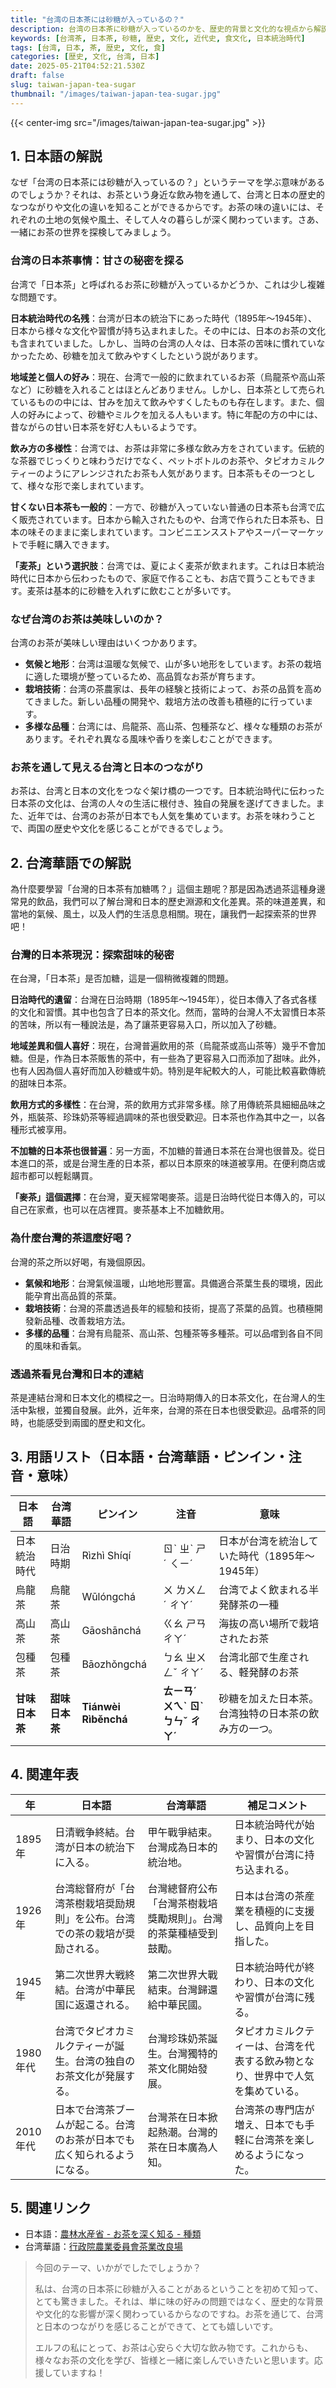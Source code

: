```yaml
---
title: "台湾の日本茶には砂糖が入っているの？"
description: 台湾の日本茶に砂糖が入っているのかを、歴史的背景と文化的な視点から解説します。日本と台湾のお茶文化の違いを学びましょう。
keywords: [台湾茶, 日本茶, 砂糖, 歴史, 文化, 近代史, 食文化, 日本統治時代]
tags: [台湾, 日本, 茶, 歴史, 文化, 食]
categories: [歴史, 文化, 台湾, 日本]
date: 2025-05-21T04:52:21.530Z
draft: false
slug: taiwan-japan-tea-sugar
thumbnail: "/images/taiwan-japan-tea-sugar.jpg"
---
```


{{< center-img src="/images/taiwan-japan-tea-sugar.jpg" >}}

## 1. 日本語の解説

なぜ「台湾の日本茶には砂糖が入っているの？」というテーマを学ぶ意味があるのでしょうか？それは、お茶という身近な飲み物を通して、台湾と日本の歴史的なつながりや文化の違いを知ることができるからです。お茶の味の違いには、それぞれの土地の気候や風土、そして人々の暮らしが深く関わっています。さあ、一緒にお茶の世界を探検してみましょう。

### 台湾の日本茶事情：甘さの秘密を探る

台湾で「日本茶」と呼ばれるお茶に砂糖が入っているかどうか、これは少し複雑な問題です。

**日本統治時代の名残**：台湾が日本の統治下にあった時代（1895年～1945年）、日本から様々な文化や習慣が持ち込まれました。その中には、日本のお茶の文化も含まれていました。しかし、当時の台湾の人々は、日本茶の苦味に慣れていなかったため、砂糖を加えて飲みやすくしたという説があります。

**地域差と個人の好み**：現在、台湾で一般的に飲まれているお茶（烏龍茶や高山茶など）に砂糖を入れることはほとんどありません。しかし、日本茶として売られているものの中には、甘みを加えて飲みやすくしたものも存在します。また、個人の好みによって、砂糖やミルクを加える人もいます。特に年配の方の中には、昔ながらの甘い日本茶を好む人もいるようです。

**飲み方の多様性**：台湾では、お茶は非常に多様な飲み方をされています。伝統的な茶器でじっくりと味わうだけでなく、ペットボトルのお茶や、タピオカミルクティーのようにアレンジされたお茶も人気があります。日本茶もその一つとして、様々な形で楽しまれています。

**甘くない日本茶も一般的**：一方で、砂糖が入っていない普通の日本茶も台湾で広く販売されています。日本から輸入されたものや、台湾で作られた日本茶も、日本の味そのままに楽しまれています。コンビニエンスストアやスーパーマーケットで手軽に購入できます。

**「麦茶」という選択肢**：台湾では、夏によく麦茶が飲まれます。これは日本統治時代に日本から伝わったもので、家庭で作ることも、お店で買うこともできます。麦茶は基本的に砂糖を入れずに飲むことが多いです。

### なぜ台湾のお茶は美味しいのか？

台湾のお茶が美味しい理由はいくつかあります。

*   **気候と地形**：台湾は温暖な気候で、山が多い地形をしています。お茶の栽培に適した環境が整っているため、高品質なお茶が育ちます。
*   **栽培技術**：台湾の茶農家は、長年の経験と技術によって、お茶の品質を高めてきました。新しい品種の開発や、栽培方法の改善も積極的に行っています。
*   **多様な品種**：台湾には、烏龍茶、高山茶、包種茶など、様々な種類のお茶があります。それぞれ異なる風味や香りを楽しむことができます。

### お茶を通して見える台湾と日本のつながり

お茶は、台湾と日本の文化をつなぐ架け橋の一つです。日本統治時代に伝わった日本茶の文化は、台湾の人々の生活に根付き、独自の発展を遂げてきました。また、近年では、台湾のお茶が日本でも人気を集めています。お茶を味わうことで、両国の歴史や文化を感じることができるでしょう。

## 2. 台湾華語での解説

為什麼要學習「台灣的日本茶有加糖嗎？」這個主題呢？那是因為透過茶這種身邊常見的飲品，我們可以了解台灣和日本的歷史淵源和文化差異。茶的味道差異，和當地的氣候、風土，以及人們的生活息息相關。現在，讓我們一起探索茶的世界吧！

### 台灣的日本茶現況：探索甜味的秘密

在台灣，「日本茶」是否加糖，這是一個稍微複雜的問題。

**日治時代的遺留**：台灣在日治時期（1895年～1945年），從日本傳入了各式各樣的文化和習慣。其中也包含了日本的茶文化。然而，當時的台灣人不太習慣日本茶的苦味，所以有一種說法是，為了讓茶更容易入口，所以加入了砂糖。

**地域差異和個人喜好**：現在，台灣普遍飲用的茶（烏龍茶或高山茶等）幾乎不會加糖。但是，作為日本茶販售的茶中，有一些為了更容易入口而添加了甜味。此外，也有人因為個人喜好而加入砂糖或牛奶。特別是年紀較大的人，可能比較喜歡傳統的甜味日本茶。

**飲用方式的多樣性**：在台灣，茶的飲用方式非常多樣。除了用傳統茶具細細品味之外，瓶裝茶、珍珠奶茶等經過調味的茶也很受歡迎。日本茶也作為其中之一，以各種形式被享用。

**不加糖的日本茶也很普遍**：另一方面，不加糖的普通日本茶在台灣也很普及。從日本進口的茶，或是台灣生產的日本茶，都以日本原來的味道被享用。在便利商店或超市都可以輕鬆購買。

**「麥茶」這個選擇**：在台灣，夏天經常喝麥茶。這是日治時代從日本傳入的，可以自己在家煮，也可以在店裡買。麥茶基本上不加糖飲用。

### 為什麼台灣的茶這麼好喝？

台灣的茶之所以好喝，有幾個原因。

*   **氣候和地形**：台灣氣候溫暖，山地地形豐富。具備適合茶葉生長的環境，因此能孕育出高品質的茶葉。
*   **栽培技術**：台灣的茶農透過長年的經驗和技術，提高了茶葉的品質。也積極開發新品種、改善栽培方法。
*   **多樣的品種**：台灣有烏龍茶、高山茶、包種茶等多種茶。可以品嚐到各自不同的風味和香氣。

### 透過茶看見台灣和日本的連結

茶是連結台灣和日本文化的橋樑之一。日治時期傳入的日本茶文化，在台灣人的生活中紮根，並獨自發展。此外，近年來，台灣的茶在日本也很受歡迎。品嚐茶的同時，也能感受到兩國的歷史和文化。

## 3. 用語リスト（日本語・台湾華語・ピンイン・注音・意味）

| 日本語   | 台湾華語   | ピンイン    | 注音    | 意味                                                                           |
| ------ | ------ | ------- | ----- | ---------------------------------------------------------------------------- |
| 日本統治時代 | 日治時期   | Rìzhì Shíqí | ㄖˋ ㄓˋ ㄕˊ ㄑㄧˊ | 日本が台湾を統治していた時代（1895年～1945年）                                                        |
| 烏龍茶   | 烏龍茶   | Wūlóngchá | ㄨ ㄌㄨㄥˊ ㄔㄚˊ | 台湾でよく飲まれる半発酵茶の一種                                                                   |
| 高山茶   | 高山茶   | Gāoshānchá | ㄍㄠ ㄕㄢ ㄔㄚˊ | 海抜の高い場所で栽培されたお茶                                                                    |
| 包種茶   | 包種茶   | Bāozhǒngchá | ㄅㄠ ㄓㄨㄥˇ ㄔㄚˊ | 台湾北部で生産される、軽発酵のお茶                                                                  |
| **甘味日本茶** | **甜味日本茶** | **Tiánwèi Rìběnchá** | **ㄊㄧㄢˊ ㄨㄟˋ ㄖˋ ㄅㄣˇ ㄔㄚˊ** | 砂糖を加えた日本茶。台湾独特の日本茶の飲み方の一つ。                                                              |

## 4. 関連年表

| 年    | 日本語                                                              | 台湾華語                                                              | 補足コメント                                                                                                |
| ----- | ------------------------------------------------------------------ | ------------------------------------------------------------------ | --------------------------------------------------------------------------------------------------------- |
| 1895年 | 日清戦争終結。台湾が日本の統治下に入る。                                                         | 甲午戰爭結束。台灣成為日本的統治地。                                                         | 日本統治時代が始まり、日本の文化や習慣が台湾に持ち込まれる。                                                                                                |
| 1926年 | 台湾総督府が「台湾茶樹栽培奨励規則」を公布。台湾での茶の栽培が奨励される。                                        | 台灣總督府公布「台灣茶樹栽培獎勵規則」。台灣的茶葉種植受到鼓勵。                                        | 日本は台湾の茶産業を積極的に支援し、品質向上を目指した。                                                                                              |
| 1945年 | 第二次世界大戦終結。台湾が中華民国に返還される。                                                       | 第二次世界大戰結束。台灣歸還給中華民國。                                                       | 日本統治時代が終わり、日本の文化や習慣が台湾に残る。                                                                                                |
| 1980年代 | 台湾でタピオカミルクティーが誕生。台湾の独自のお茶文化が発展する。                                                  | 台灣珍珠奶茶誕生。台灣獨特的茶文化開始發展。                                                  | タピオカミルクティーは、台湾を代表する飲み物となり、世界中で人気を集めている。                                                                                          |
| 2010年代 | 日本で台湾茶ブームが起こる。台湾のお茶が日本でも広く知られるようになる。                                               | 台灣茶在日本掀起熱潮。台灣的茶在日本廣為人知。                                               | 台湾茶の専門店が増え、日本でも手軽に台湾茶を楽しめるようになった。                                                                                              |

## 5. 関連リンク

*   日本語：[農林水産省 - お茶を深く知る - 種類](https://www.maff.go.jp/j/keikaku/kikaku/wpaper/h29_h/trend/1/t1_b1_2.html)
*   台湾華語：[行政院農業委員會茶業改良場](https://www.tres.gov.tw/)

> 今回のテーマ、いかがでしたでしょうか？
>
> 私は、台湾の日本茶に砂糖が入ることがあるということを初めて知って、とても驚きました。それは、単に味の好みの問題ではなく、歴史的な背景や文化的な影響が深く関わっているからなのですね。お茶を通じて、台湾と日本のつながりを感じることができて、とても嬉しいです。
>
> エルフの私にとって、お茶は心安らぐ大切な飲み物です。これからも、様々なお茶の文化を学び、皆様と一緒に楽しんでいきたいと思います。応援していますね！